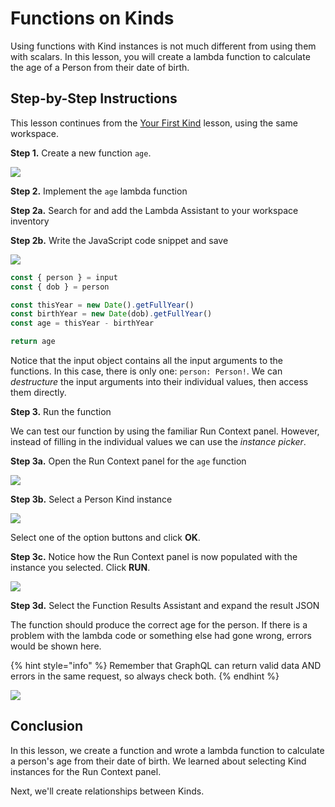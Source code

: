 # Functions on Kinds

Using functions with Kind instances is not much different from using them with scalars.  In this lesson, you will create a lambda function to calculate the age of a Person from their date of birth.

## Step-by-Step Instructions

This lesson continues from the [Your First Kind](calculate-age-using-dob-example.md) lesson, using the same workspace.

**Step 1.** Create a new function `age`.

![](../../../.gitbook/assets/age-person.png)

**Step 2.**  Implement the `age` lambda function

**Step 2a.** Search for and add the Lambda Assistant to your workspace inventory

**Step 2b.** Write the JavaScript code snippet and save

![](../../../.gitbook/assets/age-lambda.png)

```javascript
const { person } = input
const { dob } = person

const thisYear = new Date().getFullYear()
const birthYear = new Date(dob).getFullYear()
const age = thisYear - birthYear

return age
```

Notice that the input object contains all the input arguments to the functions.  In this case, there is only one: `person: Person!`.  We can _destructure_ the input arguments into their individual values, then access them directly.

**Step 3.** Run the function

We can test our function by using the familiar Run Context panel.  However, instead of filling in the individual values we can use the _instance picker_.

**Step 3a.**  Open the Run Context panel for the `age` function

![](../../../.gitbook/assets/age-run.png)

**Step 3b.** Select a Person Kind instance

![](../../../.gitbook/assets/age-picker.png)

Select one of the option buttons and click **OK**.

**Step 3c.** Notice how the Run Context panel is now populated with the instance you selected.  Click **RUN**.

![](../../../.gitbook/assets/age-run-populated.png)

**Step 3d.**  Select the Function Results Assistant and expand the result JSON

The function should produce the correct age for the person.  If there is a problem with the lambda code or something else had gone wrong, errors would be shown here.

{% hint style="info" %}
Remember that GraphQL can return valid data AND errors in the same request, so always check both.
{% endhint %}

![](../../../.gitbook/assets/age-results.png)

## Conclusion

In this lesson, we create a function and wrote a lambda function to calculate a person's age from their date of birth.  We learned about selecting Kind instances for the Run Context panel.

Next, we'll create relationships between Kinds.

